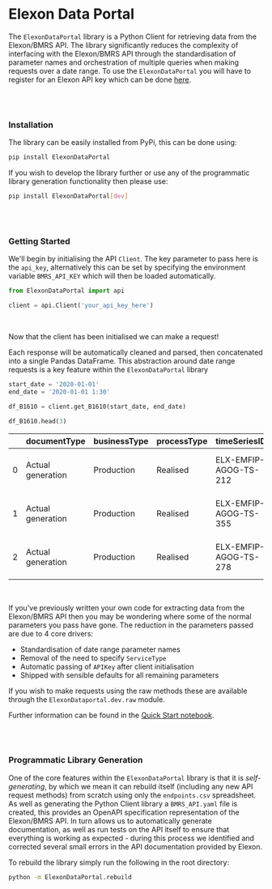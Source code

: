 # Elexon Data Portal

The `ElexonDataPortal` library is a Python Client for retrieving data from the Elexon/BMRS API. The library significantly reduces the complexity of interfacing with the Elexon/BMRS API through the standardisation of parameter names and orchestration of multiple queries when making requests over a date range. To use the `ElexonDataPortal` you will have to register for an Elexon API key which can be done [here](https://www.elexonportal.co.uk/registration/newuser). 

<br>
<br>

### Installation

The library can be easily installed from PyPi, this can be done using:

```bash
pip install ElexonDataPortal
```

If you wish to develop the library further or use any of the programmatic library generation functionality then please use:

```bash
pip install ElexonDataPortal[dev]
```

<br>
<br>

### Getting Started

We'll begin by initialising the API `Client`. The key parameter to pass here is the `api_key`, alternatively this can be set by specifying the environment variable `BMRS_API_KEY` which will then be loaded automatically.

```python
from ElexonDataPortal import api

client = api.Client('your_api_key_here')
```

<br>

Now that the client has been initialised we can make a request! 

Each response will be automatically cleaned and parsed, then concatenated into a single Pandas DataFrame. This abstraction around date range requests is a key feature within the `ElexonDataPortal` library

```python
start_date = '2020-01-01'
end_date = '2020-01-01 1:30'

df_B1610 = client.get_B1610(start_date, end_date)

df_B1610.head(3)
```

|    | documentType      | businessType   | processType   | timeSeriesID          | curveType                   | settlementDate   | powerSystemResourceType   | registeredResourceEICCode   | marketGenerationUnitEICCode   | marketGenerationBMUId   | marketGenerationNGCBMUId   | bMUnitID    | nGCBMUnitID   | activeFlag   | documentID              |   documentRevNum | resolution   | start      | end        |   settlementPeriod |   quantity | local_datetime            |
|---:|:------------------|:---------------|:--------------|:----------------------|:----------------------------|:-----------------|:--------------------------|:----------------------------|:------------------------------|:------------------------|:---------------------------|:------------|:--------------|:-------------|:------------------------|-----------------:|:-------------|:-----------|:-----------|-------------------:|-----------:|:--------------------------|
|  0 | Actual generation | Production     | Realised      | ELX-EMFIP-AGOG-TS-212 | Sequential fixed size block | 2020-01-01       | Generation                | 48W000CAS-BEU01F            | 48W000CAS-BEU01F              | M_CAS-BEU01             | CAS-BEU01                  | M_CAS-BEU01 | CAS-BEU01     | Y            | ELX-EMFIP-AGOG-22495386 |                1 | PT30M        | 2020-01-01 | 2020-01-01 |                  1 |     18.508 | 2020-01-01 00:00:00+00:00 |
|  1 | Actual generation | Production     | Realised      | ELX-EMFIP-AGOG-TS-355 | Sequential fixed size block | 2020-01-01       | Generation                | 48W00000STLGW-3A            | 48W00000STLGW-3A              | T_STLGW-3               | STLGW-3                    | T_STLGW-3   | STLGW-3       | Y            | ELX-EMFIP-AGOG-22495386 |                1 | PT30M        | 2020-01-01 | 2020-01-01 |                  1 |     28.218 | 2020-01-01 00:00:00+00:00 |
|  2 | Actual generation | Production     | Realised      | ELX-EMFIP-AGOG-TS-278 | Sequential fixed size block | 2020-01-01       | Generation                | 48W00000GNFSW-1H            | 48W00000GNFSW-1H              | T_GNFSW-1               | GNFSW-1                    | T_GNFSW-1   | GNFSW-1       | Y            | ELX-EMFIP-AGOG-22495386 |                1 | PT30M        | 2020-01-01 | 2020-01-01 |                  1 |     29.44  | 2020-01-01 00:00:00+00:00 |

<br>

If you've previously written your own code for extracting data from the Elexon/BMRS API then you may be wondering where some of the normal parameters you pass have gone. The reduction in the parameters passed are due to 4 core drivers:

* Standardisation of date range parameter names
* Removal of the need to specify `ServiceType`
* Automatic passing of `APIKey` after client initialisation
* Shipped with sensible defaults for all remaining parameters

If you wish to make requests using the raw methods these are available through the `ElexonDataportal.dev.raw` module.

Further information can be found in the [Quick Start notebook](https://github.com/OSUKED/BMRS-Wrapper-v2/blob/main/nbs/08-quick-start.ipynb).

<br>
<br>

### Programmatic Library Generation

One of the core features within the `ElexonDataPortal` library is that it is *self-generating*, by which we mean it can rebuild itself (including any new API request methods) from scratch using only the `endpoints.csv` spreadsheet. As well as generating the Python Client library a `BMRS_API.yaml` file is created, this provides an OpenAPI specification representation of the Elexon/BMRS API. In turn allows us to automatically generate documentation, as well as run tests on the API itself to ensure that everything is working as expected - during this process we identified and corrected several small errors in the API documentation provided by Elexon. 

To rebuild the library simply run the following in the root directory: 

```bash
python -m ElexonDataPortal.rebuild
```